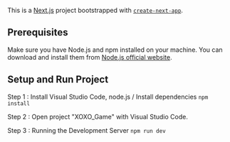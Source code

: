 This is a [Next.js](https://nextjs.org/) project bootstrapped with [`create-next-app`](https://github.com/vercel/next.js/tree/canary/packages/create-next-app).

## Prerequisites

Make sure you have Node.js and npm installed on your machine. You can download and install them from [Node.js official website](https://nodejs.org/).

## Setup and Run Project
Step 1 : Install Visual Studio Code, node.js / Install dependencies ``` npm install ```

Step 2 : Open project "XOXO_Game" with Visual Studio Code.

Step 3 : Running the Development Server ``` npm run dev ```


